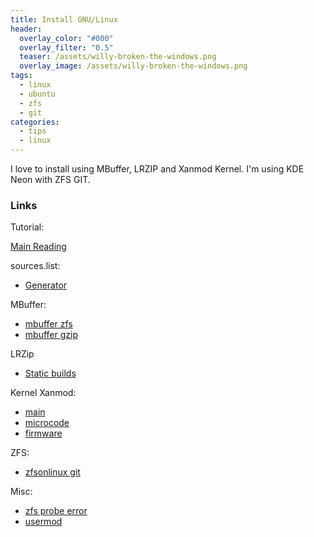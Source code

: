 ```yaml
---
title: Install GNU/Linux
header:
  overlay_color: "#000"
  overlay_filter: "0.5"
  teaser: /assets/willy-broken-the-windows.png
  overlay_image: /assets/willy-broken-the-windows.png
tags:
  - linux
  - ubuntu
  - zfs
  - git
categories:
  - tips
  - linux
---
```

I love to install using MBuffer, LRZIP and Xanmod Kernel. I'm using KDE Neon with ZFS GIT.

### Links

Tutorial:

[Main Reading](https://github.com/zfsonlinux/zfs/wiki/Ubuntu-16.04-Root-on-ZFS)

sources.list:

* [Generator](https://repogen.simplylinux.ch/generate.php)

MBuffer:

* [mbuffer zfs](http://everycity.co.uk/alasdair/2010/07/using-mbuffer-to-speed-up-slow-zfs-send-zfs-receive/)
* [mbuffer gzip](http://unix.stackexchange.com/questions/48399/fast-way-to-copy-a-large-file-on-a-lan)

LRZip

* [Static builds](http://ck.kolivas.org/apps/lrzip/Static%20Builds/)

Kernel Xanmod:

* [main](https://xanmod.org/)
* [microcode](https://sourceforge.net/projects/xanmod/files/microcode/amd/)
* [firmware](https://sourceforge.net/projects/xanmod/files/firmwares/)

ZFS:

* [zfsonlinux git](https://jpmrblood.github.io/zfs/linux/ubuntu/zol-git-on-xenial/)

Misc:

* [zfs probe error](http://askubuntu.com/questions/827126/zfs-grub-probe-error-failed-to-get-canonical-path-of-dev-disk-name)
* [usermod](http://www.howtogeek.com/50787/add-a-user-to-a-group-or-second-group-on-linux/)
